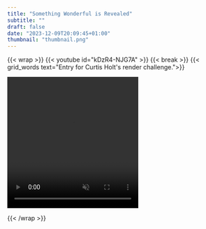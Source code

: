 ```yaml
---
title: "Something Wonderful is Revealed"
subtitle: ""
draft: false
date: "2023-12-09T20:09:45+01:00"
thumbnail: "thumbnail.png"
---
```

{{< wrap >}}
{{< youtube id="kDzR4-NJG7A" >}}
{{< break >}}
{{< grid_words text="Entry for Curtis Holt's render challenge.">}}

<video id="hoverVideo" style="width: 300px; height: 300px;" muted>
    <source src=loopy.mp4>
</video>

<script>
    // Get the video element
    const video = document.getElementById('hoverVideo');

    // Flag to track whether the video is currently playing
    let isPlaying = false;

    // Function to play the video for a specified duration
    function playVideo() {
        // Check if the video is already playing
        if (!isPlaying) {
            // Play the video
            video.play();

            // Set a timeout to pause the video after 1700 ms
            setTimeout(() => {
                // Pause the video if it's not looping
                if (!video.loop) {
                    video.pause();
                    isPlaying = false;
                }
            }, 1700);

            // Update the flag
            isPlaying = true;
        }
    }

    // Add event listener for hover events
    video.addEventListener('mouseenter', playVideo);

    // Add a timeupdate event listener to detect when the video reaches the end
    video.addEventListener('timeupdate', () => {
        // Check if the video is at the end
        if (video.currentTime === video.duration && !video.loop) {
            isPlaying = false;
        }
    });
</script>

{{< /wrap >}}



